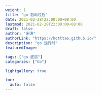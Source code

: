 ```yaml
---
weight: 1
title: "go 启动过程"
date: 2021-02-28T22:00:00+08:00
lastmod: 2021-02-28T22:00:00+08:00
draft: false
author: "宋涛"
authorLink: "https://hotttao.github.io/"
description: "go 运行时"
featuredImage: 

tags: ["go 底层"]
categories: ["Go"]

lightgallery: true

toc:
  auto: false
---
```

